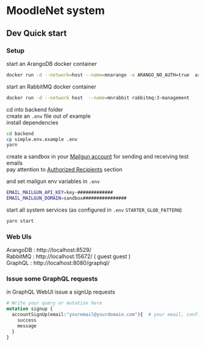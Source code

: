 # MoodleNet system

## Dev Quick start 

### Setup
start an ArangoDB docker container     
```bash
docker run -d --network=host --name=mnarango -e ARANGO_NO_AUTH=true  arangodb/arangodb
```

start an RabbitMQ docker container      
```bash
docker run -d --network host  --name=mnrabbit rabbitmq:3-management
```

cd into backend folder    
create an `.env` file out of example     
install dependencies    
```bash
cd backend
cp simple.env.example .env
yarn
```

create a sandbox in your [Mailgun account](https://help.mailgun.com/hc/en-us/sections/200437784-Getting-Started) for sending and receiving test emails         
pay attention to [Authorized Recipients](https://help.mailgun.com/hc/en-us/articles/217531258-Authorized-Recipients) section

and set mailgun env variables in `.env`
```bash
EMAIL_MAILGUN_API_KEY=key-#############
EMAIL_MAILGUN_DOMAIN=sandbox################
```

start all system services (as configured in `.env` `STARTER_GLOB_PATTERN`)      
```bash
yarn start
```

### Web UIs
ArangoDB : http://localhost:8529/     
RabbitMQ : http://localhost:15672/ ( guest guest )      
GraphQL : http://localhost:8080/graphql/       

### Issue some GraphQL requests
in GraphQL WebUI issue a signUp requests     
```graphql
# Write your query or mutation here
mutation signup {
  accountSignUp(email:"youremail@yourdomain.com"){  # your email, configured in your mailgun sandbox
    success
    message
  }
}
```